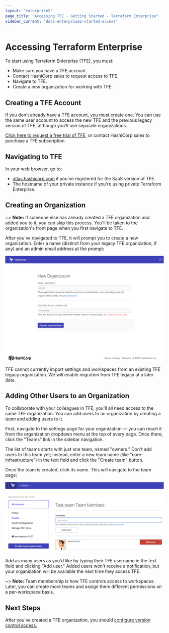 ```yaml
---
layout: "enterprise2"
page_title: "Accessing TFE - Getting Started - Terraform Enterprise"
sidebar_current: "docs-enterprise2-started-access"
---
```


# Accessing Terraform Enterprise

To start using Terraform Enterprise (TFE), you must:

- Make sure you have a TFE account.
- Contact HashiCorp sales to request access to TFE.
- Navigate to TFE.
- Create a new organization for working with TFE.

## Creating a TFE Account

If you don't already have a TFE account, you must create one. You can use the same user account to access the new TFE and the previous legacy version of TFE, although you'll use separate organizations.

[Click here to request a free trial of TFE][signup], or contact HashiCorp sales to purchase a TFE subscription.

[signup]: https://www.hashicorp.com/products/terraform/?utm_source=oss&utm_medium=header-nav&utm_campaign=terraform&_ga=2.40850658.1512399790.1504740058-931972891.1498668200#terraform-contact-form

## Navigating to TFE

In your web browser, go to:

- [atlas.hashicorp.com](https://atlas.hashicorp.com) if you've registered for the SaaS version of TFE.
- The hostname of your private instance if you're using private Terraform Enterprise.

## Creating an Organization

~> **Note:** If someone else has already created a TFE organization and added you to it, you can skip this process. You'll be taken to the organization's front page when you first navigate to TFE.

After you've navigated to TFE, it will prompt you to create a new organization. Enter a name (distinct from your legacy TFE organization, if any) and an admin email address at the prompt:

![TFE's new organization prompt](./images/access-new-org.png)

TFE cannot currently import settings and workspaces from an existing TFE legacy organization. We will enable migration from TFE legacy at a later date.

## Adding Other Users to an Organization

To collaborate with your colleagues in TFE, you'll all need access to the same TFE organization. You can add users to an organization by creating a _team_ and adding users to it.

First, navigate to the settings page for your organization — you can reach it from the organization dropdown menu at the top of every page. Once there, click the "Teams" link in the sidebar navigation.

The list of teams starts with just one team, named "owners." Don't add users to this team yet; instead, enter a new team name (like "core-infrastructure") in the text field and click the "Create team" button.

Once the team is created, click its name. This will navigate to the team page:

![adding members to a team](./images/access-add-members.png)

Add as many users as you'd like by typing their TFE username in the text field and clicking "Add user." Added users won't receive a notification, but your organization will be available the next time they access TFE.

~> **Note:** Team membership is how TFE controls access to workspaces. Later, you can create more teams and assign them different permissions on a per-workspace basis.

## Next Steps

After you've created a TFE organization, you should [configure version control access.](./vcs.html)

